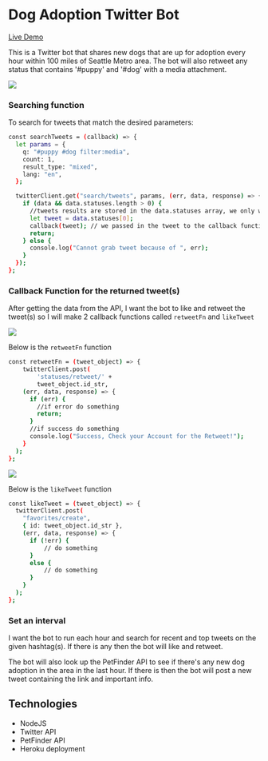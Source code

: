# Dog Adoption Twitter Bot
[Live Demo](https://twitter.com/SEADogAdoption)

This is a Twitter bot that shares new dogs that are up for adoption every hour within 100 miles of Seattle Metro area. The bot will also retweet any status that contains '#puppy' and '#dog' with a media attachment. 

<img src='./assets/img/twitter_bot.png'>

### Searching function

 To search for tweets that match the desired parameters: 

```sh
const searchTweets = (callback) => {
  let params = {
    q: "#puppy #dog filter:media",
    count: 1,
    result_type: "mixed",
    lang: "en",
  };

  twitterClient.get("search/tweets", params, (err, data, response) => {
    if (data && data.statuses.length > 0) {
      //tweets results are stored in the data.statuses array, we only want 1 tweet so we access it via index
      let tweet = data.statuses[0];
      callback(tweet); // we passed in the tweet to the callback function, which can be a retweet function or a like function
      return;
    } else {
      console.log("Cannot grab tweet because of ", err);
    }
  });
};

```
### Callback Function for the returned tweet(s) 
After getting the data from the API, I want the bot to like and retweet the tweet(s) so I will make 2 callback functions called `retweetFn` and `likeTweet` <br />      


<img src='./assets/img/retweet_bot.png'><br />   


Below is the `retweetFn` function 
```sh
const retweetFn = (tweet_object) => {
    twitterClient.post(
        'statuses/retweet/' +
        tweet_object.id_str,
    (err, data, response) => {
      if (err) {
        //if error do something
        return;
      }
      //if success do something
      console.log("Success, Check your Account for the Retweet!");
    }
  );
};
```

<img src='./assets/img/like_bot.png'><br />            


    
Below is the `likeTweet` function

```sh
const likeTweet = (tweet_object) => {
  twitterClient.post(
    "favorites/create",
    { id: tweet_object.id_str },
    (err, data, response) => {
      if (!err) {
          // do something 
      }
      else {
          // do something
      }
    }
  );
};
```

### Set an interval 
 I want the bot to run each hour and search for recent and top tweets on the given hashtag(s). If there is any then the bot will like and retweet. 

The bot will also look up the PetFinder API to see if there's any new dog adoption in the area in the last hour. If there is then the bot will post a new tweet containing the link and important info.

## Technologies 
- NodeJS
- Twitter API
- PetFinder API
- Heroku deployment

